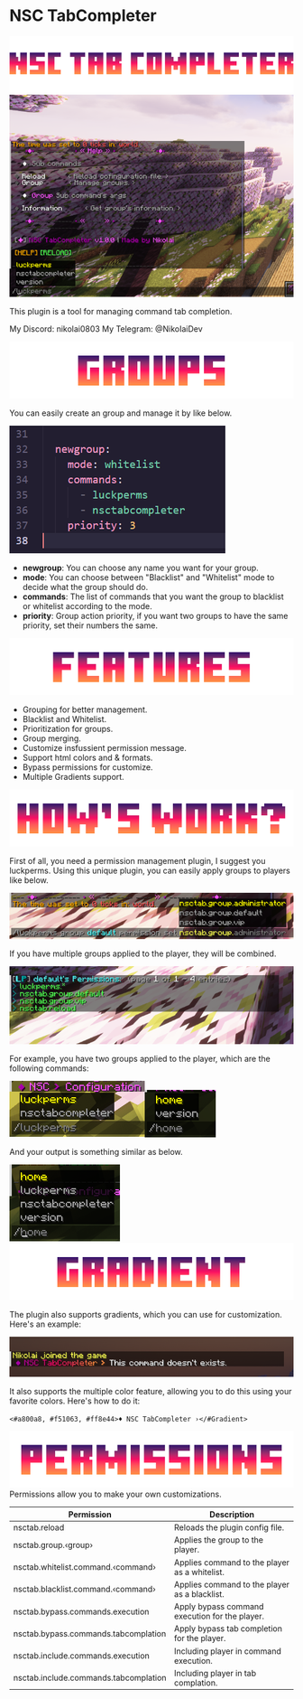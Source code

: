 # NSC TabCompleter

<img src="/pictures/NSC-TABCOMPLETER.png" />

<img src="/pictures/2025-04-02_18.52.58.png" />

This plugin is a tool for managing command tab completion.

My Discord: nikolai0803
My Telegram: @NikoIaiDev

<img src="/pictures/GROUPS.png" />

You can easily create an group and manage it by like below.

<img src="/pictures/ADDGROUP.png" />

* **newgroup**: You can choose any name you want for your group.
* **mode**: You can choose between "Blacklist" and "Whitelist" mode to decide what the group should do.
* **commands**: The list of commands that you want the group to blacklist or whitelist according to the mode.
* **priority**: Group action priority, if you want two groups to have the same priority, set their numbers the same.

<img src="/pictures/FEATURES.png" />

* Grouping for better management.
* Blacklist and Whitelist.
* Prioritization for groups.
* Group merging.
* Customize insfussient permission message.
* Support html colors and & formats.
* Bypass permissions for customize.
* Multiple Gradients support.
  
<img src="/pictures/HOWS-WORK.png" />

First of all, you need a permission management plugin, I suggest you luckperms. Using this unique plugin, you can easily apply groups to players like below.

<img src="/pictures/APPLY-FOR-PLAYER.png" />

If you have multiple groups applied to the player, they will be combined.

<img src="/pictures/PLAYERS-GROUPS.png" />

For example, you have two groups applied to the player, which are the following commands:

<img src="/pictures/GROUP-1-COMMANDS.png" /><img src="/pictures/GROUP-2-COMMANDS.png" />

And your output is something similar as below.

<img src="/pictures/MERGED-GROUP-COMMANDS.png" />

<img src="/pictures/GRADIENT.png" />

The plugin also supports gradients, which you can use for customization. Here's an example:

<img src="/pictures/GRADIENT-PREVIEW.png" />

It also supports the multiple color feature, allowing you to do this using your favorite colors. Here's how to do it:

`<#a800a8, #f51063, #ff8e44>♦ NSC TabCompleter ›</#Gradient>`

![](https://raw.githubusercontent.com/iNikolaiDev/pictures/refs/heads/main/PERMISSIONS.png?token=GHSAT0AAAAAADA6JLRIG5OHFJ36B4BX2F3AZ72JBUQ)
Permissions allow you to make your own customizations.

| Permission | Description |
| ------------- | ------------- |
| nsctab.reload | Reloads the plugin config file. |
| nsctab.group.‹group› | Applies the group to the player. |
| nsctab.whitelist.command.‹command› | Applies command to the player as a whitelist. |
| nsctab.blacklist.command.‹command› | Applies command to the player as a blacklist. |
| nsctab.bypass.commands.execution | Apply bypass command execution for the player. |
| nsctab.bypass.commands.tabcomplation | Apply bypass tab completion for the player. |
| nsctab.include.commands.execution | Including player in command execution. |
| nsctab.include.commands.tabcomplation | Including player in tab complation. |
